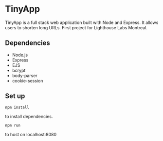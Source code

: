 # TinyApp
TinyApp is a full stack web application built with Node and Express. It allows users to shorten long URLs.
First project for Lighthouse Labs Montreal.

## Dependencies
- Node.js
- Express
- EJS
- bcrypt
- body-parser
- cookie-session

## Set up
```
npm install
```
to install dependencies. 
```
npm run
```
to host on localhost:8080

